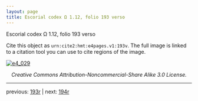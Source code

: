 ```yaml
---
layout: page
title: Escorial codex Ω 1.12, folio 193 verso
---
```


Escorial codex Ω 1.12, folio 193 verso

Cite this object as `urn:cite2:hmt:e4pages.v1:193v`.  The full image is linked to a citation tool you can use to cite regions of the image.

[![e4_029](http://www.homermultitext.org/iipsrv?IIIF=/project/homer/pyramidal/deepzoom/hmt/e4img/2017a/e4_029.tif/full/800,/0/default.jpg)](http://www.homermultitext.org/ict2/?urn=urn:cite2:hmt:e4img.2017a:e4_029) 

<p style="text-align: center; font-style: italic;">Creative Commons Attribution-Noncommercial-Share Alike 3.0 License.</p>

---

previous: [193r](../193r/) | next: [194r](../194r/)